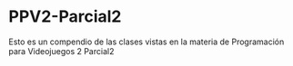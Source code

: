 # PPV2-Parcial2
Esto es un compendio de las clases vistas en la materia de Programación para Videojuegos 2 Parcial2
